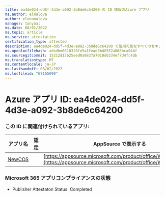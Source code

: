 ```yaml
---
title: ea4de024-dd5f-4d3e-a092-3b8de6c64200 の ID 情報のAzure アプリ
ms.author: elmalova
author: elenamalova
manager: tonybal
ms.date: 08/01/2022
ms.topic: article
ms.service: attestation
certification_type: attested
description: ea4de024-dd5f-4d3e-a092-3b8de6c64200 で使用可能なすべてのセキュリティとコンプライアンス情報。
ms.openlocfilehash: adadbe6510328fe5a1fead3b48552a088bca044f
ms.sourcegitcommit: 15212d15b25eed0a9837a7010d6334ef7d4fc4db
ms.translationtype: MT
ms.contentlocale: ja-JP
ms.lasthandoff: 08/02/2022
ms.locfileid: "67155090"
---
```

# <a name="azure-app-id-ea4de024-dd5f-4d3e-a092-3b8de6c64200"></a>Azure アプリ ID: ea4de024-dd5f-4d3e-a092-3b8de6c64200


### <a name="apps-associated-with-this-id"></a>この ID に関連付けられているアプリ:
| **アプリ名** | **認定** | **AppSource で表示する** |
|--------------|---------------|-----------------------|
| [NewCOS](../forward/WA200001104.md) |  | [https://appsource.microsoft.com/product/office/WA200001104](https://appsource.microsoft.com/product/office/WA200001104) |

### <a name="microsoft-365-app-compliance-status"></a>Microsoft 365 アプリコンプライアンスの状態
- Publisher Attestaton Status: Completed
